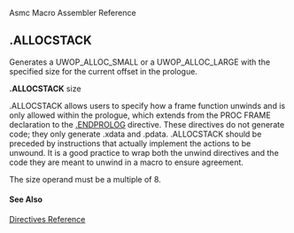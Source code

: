 Asmc Macro Assembler Reference

## .ALLOCSTACK

Generates a UWOP_ALLOC_SMALL or a UWOP_ALLOC_LARGE with the specified size for the current offset in the prologue.

**.ALLOCSTACK** size

.ALLOCSTACK allows users to specify how a frame function unwinds and is only allowed within the prologue, which extends from the PROC FRAME declaration to the [.ENDPROLOG](dot_endprolog.md) directive. These directives do not generate code; they only generate .xdata and .pdata. .ALLOCSTACK should be preceded by instructions that actually implement the actions to be unwound. It is a good practice to wrap both the unwind directives and the code they are meant to unwind in a macro to ensure agreement.

The size operand must be a multiple of 8.

#### See Also

[Directives Reference](readme.md)
